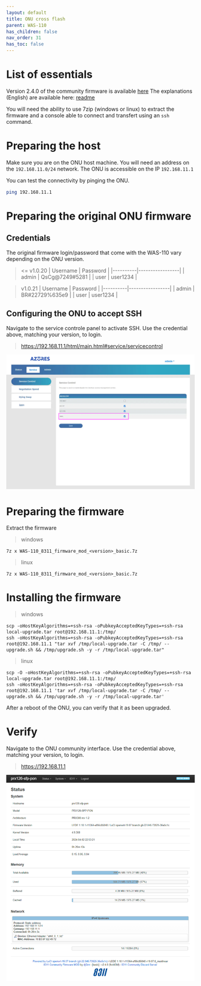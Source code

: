 ```yaml
---
layout: default 
title: ONU cross flash
parent: WAS-110
has_children: false
nav_order: 31
has_toc: false
---
```



# List of essentials

Version 2.4.0 of the community firmware is available [here](https://github.com/djGrrr/8311-was-110-firmware-builder/releases/download/v2.4.0/WAS-110_8311_firmware_mod_2.4.0_basic.7z)
The explanations (English) are available here: [readme](https://github.com/djGrrr/8311-was-110-firmware-builder)

You will need the ability to use 7zip (windows or linux) to extract the firmware and a console able to connect and transfert using an `ssh` command.


# Preparing the host

Make sure you are on the ONU host machine. You will need an address on the `192.168.11.0/24` network.
The ONU is accessible on the IP `192.168.11.1`

You can test the connectivity by pinging the ONU.
```bash
ping 192.168.11.1
```


# Preparing the original ONU firmware

## Credentials

The original firmware login/password that come with the WAS-110 vary depending on the ONU version.

> <= v1.0.20
| Username | Password        |
|----------|-----------------|
| admin    | QsCg@7249#5281  |
| user     | user1234        |

> v1.0.21
| Username | Password        |
|----------|-----------------|
| admin    | BR#22729%635e9  |
| user     | user1234        |

## Configuring the ONU to accept SSH

Navigate to the service controle panel to activate SSH. Use the credential above, matching your version, to login.
> https://192.168.11.1/html/main.html#service/servicecontrol

![image](https://raw.githubusercontent.com/akhamar/orange-xgs-pon/main/assets/images/was-110/WAS-110-SSH.png)


# Preparing the firmware

Extract the firmware

> windows
```
7z x WAS-110_8311_firmware_mod_<version>_basic.7z
```

> linux
```
7z x WAS-110_8311_firmware_mod_<version>_basic.7z
```


# Installing the firmware

> windows
```
scp -oHostKeyAlgorithms=+ssh-rsa -oPubkeyAcceptedKeyTypes=+ssh-rsa local-upgrade.tar root@192.168.11.1:/tmp/
ssh -oHostKeyAlgorithms=+ssh-rsa -oPubkeyAcceptedKeyTypes=+ssh-rsa root@192.168.11.1 "tar xvf /tmp/local-upgrade.tar -C /tmp/ -- upgrade.sh && /tmp/upgrade.sh -y -r /tmp/local-upgrade.tar"
```


> linux
```
scp -O -oHostKeyAlgorithms=+ssh-rsa -oPubkeyAcceptedKeyTypes=+ssh-rsa local-upgrade.tar root@192.168.11.1:/tmp/
ssh -oHostKeyAlgorithms=+ssh-rsa -oPubkeyAcceptedKeyTypes=+ssh-rsa root@192.168.11.1 'tar xvf /tmp/local-upgrade.tar -C /tmp/ -- upgrade.sh && /tmp/upgrade.sh -y -r /tmp/local-upgrade.tar'
```

After a reboot of the ONU, you can verify that it as been upgraded.


# Verify

Navigate to the ONU community interface. Use the credential above, matching your version, to login.
> https://192.168.11.1

![image](https://raw.githubusercontent.com/akhamar/orange-xgs-pon/main/assets/images/was-110/WAS-110-00.png)